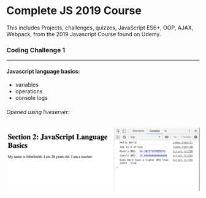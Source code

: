 # Complete JS 2019 Course
This includes Projects, challenges, quizzes, JavaScript ES6+, OOP, AJAX, Webpack, from the 2019 Javascript Course found on Udemy.

### Coding Challenge 1
----------------------

#### Javascript language basics:
* variables
* operations
* console logs

###### Opened using liveserver: 

<img src="/JS-Basics/images/challenge1.png" width="600">
